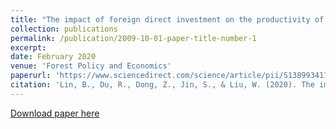 ```yaml
---
title: "The impact of foreign direct investment on the productivity of the Chinese forest products industry"
collection: publications
permalink: /publication/2009-10-01-paper-title-number-1
excerpt:
date: February 2020
venue: 'Forest Policy and Economics'
paperurl: 'https://www.sciencedirect.com/science/article/pii/S1389934119302515'
citation: 'Lin, B., Du, R., Dong, Z., Jin, S., & Liu, W. (2020). The impact of foreign direct investment on the productivity of the Chinese forest products industry. Forest Policy and Economics, 111, 102035.'
---
```


[Download paper here](http://academicpages.github.io/files/paper1.pdf)
